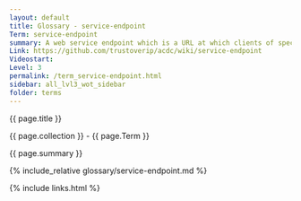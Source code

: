 ```yaml
---
layout: default
title: Glossary - service-endpoint
Term: service-endpoint
summary: A web service endpoint which is a URL at which clients of specific service can get access to the service.
Link: https://github.com/trustoverip/acdc/wiki/service-endpoint
Videostart: 
Level: 3
permalink: /term_service-endpoint.html
sidebar: all_lvl3_wot_sidebar
folder: terms
---
```


{{ page.title }}

{{ page.collection }} - {{ page.Term }}

   {{ page.summary }}

{% include_relative glossary/service-endpoint.md %}

 {% include links.html %} 
